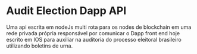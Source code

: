 # Audit Election Dapp API

Uma api escrita em nodeJs multi rota para os nodes de blockchain em uma rede privada própria responsável por comunicar o Dapp front end hoje escrito em IOS para auxiliar na auditoria do processo eleitoral brasileiro utilizando boletins de urna.

